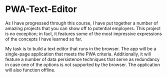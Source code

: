 # PWA-Text-Editor
As I have progressed through this course, I have put together a number of amazing projects that you can show off to potential employers. This project is no exception; in fact, it features some of the most impressive expressions of the concepts I have learned so far.

My task is to build a text editor that runs in the browser. The app will be a single-page application that meets the PWA criteria. Additionally, it will feature a number of data persistence techniques that serve as redundancy in case one of the options is not supported by the browser. The application will also function offline.
